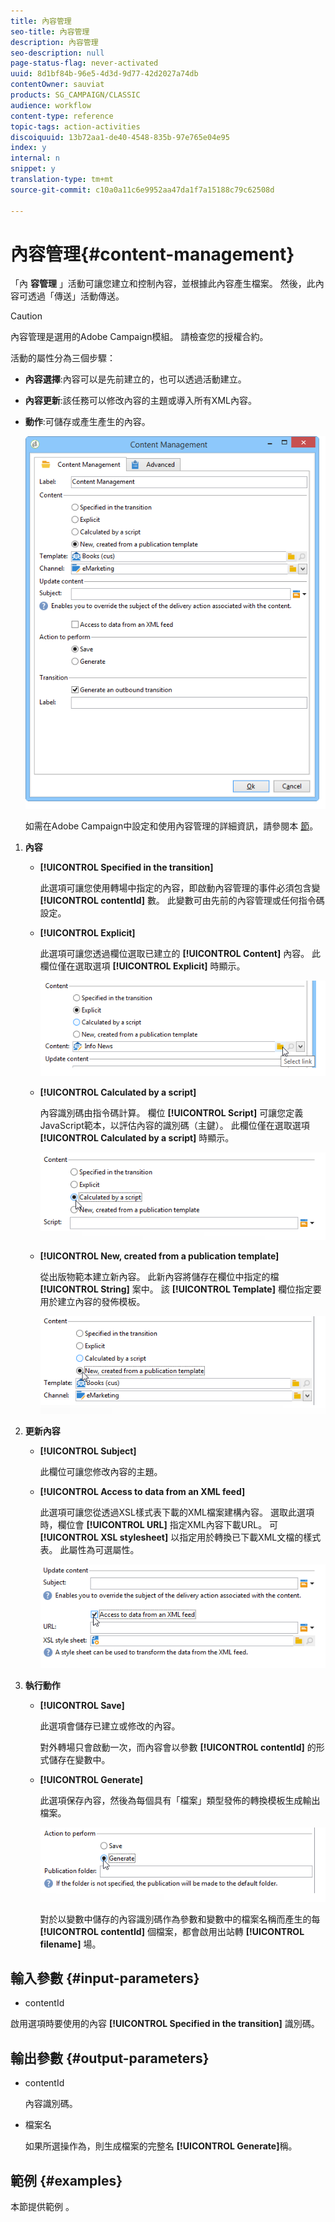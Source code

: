 ```yaml
---
title: 內容管理
seo-title: 內容管理
description: 內容管理
seo-description: null
page-status-flag: never-activated
uuid: 8d1bf84b-96e5-4d3d-9d77-42d2027a74db
contentOwner: sauviat
products: SG_CAMPAIGN/CLASSIC
audience: workflow
content-type: reference
topic-tags: action-activities
discoiquuid: 13b72aa1-de40-4548-835b-97e765e04e95
index: y
internal: n
snippet: y
translation-type: tm+mt
source-git-commit: c10a0a11c6e9952aa47da1f7a15188c79c62508d

---
```



# 內容管理{#content-management}

「內 **容管理** 」活動可讓您建立和控制內容，並根據此內容產生檔案。 然後，此內容可透過「傳送」活動傳送。

>[!CAUTION]
>
>內容管理是選用的Adobe Campaign模組。 請檢查您的授權合約。

活動的屬性分為三個步驟：

* **內容選擇**:內容可以是先前建立的，也可以透過活動建立。
* **內容更新**:該任務可以修改內容的主題或導入所有XML內容。
* **動作**:可儲存或產生產生的內容。

   ![](assets/content_mgmt_edit.png)

   如需在Adobe Campaign中設定和使用內容管理的詳細資訊，請參閱本 [節](../../delivery/using/about-content-management.md)。

1. **內容**

   * **[!UICONTROL Specified in the transition]**

      此選項可讓您使用轉場中指定的內容，即啟動內容管理的事件必須包含變 **[!UICONTROL contentId]** 數。 此變數可由先前的內容管理或任何指令碼設定。

   * **[!UICONTROL Explicit]**

      此選項可讓您透過欄位選取已建立的 **[!UICONTROL Content]** 內容。 此欄位僅在選取選項 **[!UICONTROL Explicit]** 時顯示。

      ![](assets/content_mgmt_explicit.png)

   * **[!UICONTROL Calculated by a script]**

      內容識別碼由指令碼計算。 欄位 **[!UICONTROL Script]** 可讓您定義JavaScript範本，以評估內容的識別碼（主鍵）。 此欄位僅在選取選項 **[!UICONTROL Calculated by a script]** 時顯示。

      ![](assets/content_mgmt_script.png)

   * **[!UICONTROL New, created from a publication template]**

      從出版物範本建立新內容。 此新內容將儲存在欄位中指定的檔 **[!UICONTROL String]** 案中。 該 **[!UICONTROL Template]** 欄位指定要用於建立內容的發佈模板。

      ![](assets/content_mgmt_new.png)

1. **更新內容**

   * **[!UICONTROL Subject]**

      此欄位可讓您修改內容的主題。

   * **[!UICONTROL Access to data from an XML feed]**

      此選項可讓您從透過XSL樣式表下載的XML檔案建構內容。 選取此選項時，欄位會 **[!UICONTROL URL]** 指定XML內容下載URL。 可 **[!UICONTROL XSL stylesheet]** 以指定用於轉換已下載XML文檔的樣式表。 此屬性為可選屬性。

      ![](assets/content_mgmt_xmlcontent.png)

1. **執行動作**

   * **[!UICONTROL Save]**

      此選項會儲存已建立或修改的內容。

      對外轉場只會啟動一次，而內容會以參數 **[!UICONTROL contentId]** 的形式儲存在變數中。

   * **[!UICONTROL Generate]**

      此選項保存內容，然後為每個具有「檔案」類型發佈的轉換模板生成輸出檔案。

      ![](assets/content_mgmt_generate.png)

      對於以變數中儲存的內容識別碼作為參數和變數中的檔案名稱而產生的每 **[!UICONTROL contentId]** 個檔案，都會啟用出站轉 **[!UICONTROL filename]** 場。

## 輸入參數 {#input-parameters}

* contentId

啟用選項時要使用的內容 **[!UICONTROL Specified in the transition]** 識別碼。

## 輸出參數 {#output-parameters}

* contentId

   內容識別碼。

* 檔案名

   如果所選操作為，則生成檔案的完整名 **[!UICONTROL Generate]**&#x200B;稱。

## 範例 {#examples}

本節提供範例 [](../../delivery/using/automating-via-workflows.md#examples)。

